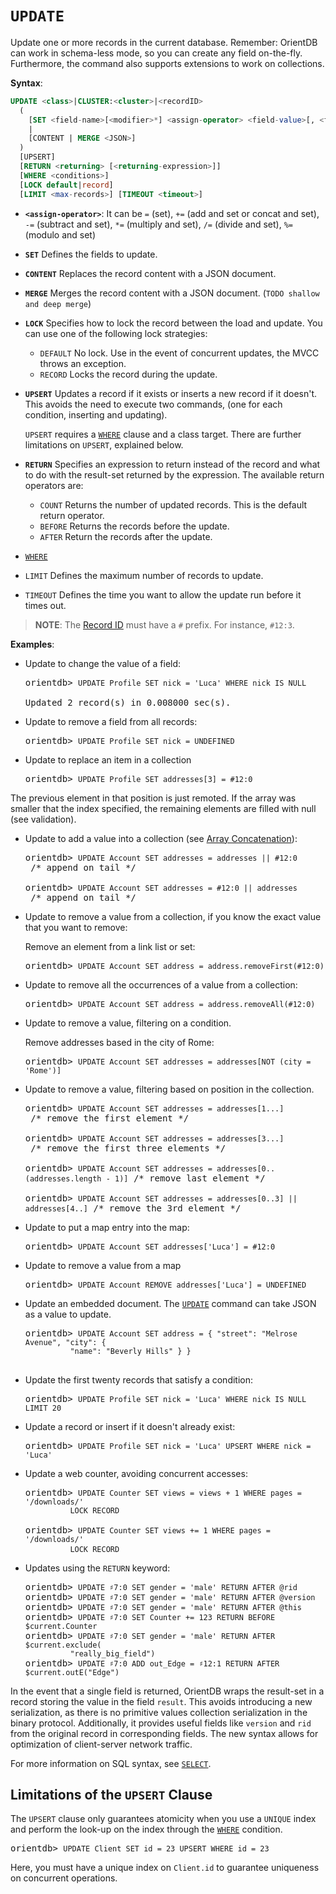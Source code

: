 # `UPDATE`

Update one or more records in the current database.  Remember: OrientDB can work in schema-less mode, so you can create any field on-the-fly.  Furthermore, the command also supports extensions to work on collections.

**Syntax**:

```sql
UPDATE <class>|CLUSTER:<cluster>|<recordID>
  (
    [SET <field-name>[<modifier>*] <assign-operator> <field-value>[, <field-name>[<modifier>*] <assign-operator> <field-value>]*] 
    | 
    [CONTENT | MERGE <JSON>]
  )
  [UPSERT]
  [RETURN <returning> [<returning-expression>]]
  [WHERE <conditions>]
  [LOCK default|record]
  [LIMIT <max-records>] [TIMEOUT <timeout>]
```
- **`<assign-operator>`**: It can be `=` (set), `+=` (add and set or concat and set), `-=` (subtract and set), `*=` (multiply and set), `/=` (divide and set), `%=` (modulo and set)
- **`SET`** Defines the fields to update.
- **`CONTENT`** Replaces the record content with a JSON document.
- **`MERGE`** Merges the record content with a JSON document. (`TODO shallow and deep merge`)
- **`LOCK`** Specifies how to lock the record between the load and update.  You can use one of the following lock strategies:
  - `DEFAULT` No lock.  Use in the event of concurrent updates, the MVCC throws an exception.
  - `RECORD` Locks the record during the update.
- **`UPSERT`** Updates a record if it exists or inserts a new record if it doesn't.  This avoids the need to execute two commands, (one for each condition, inserting and updating).  

  `UPSERT` requires a [`WHERE`](SQL-Where.md) clause and a class target.  There are further limitations on `UPSERT`, explained below.
- **`RETURN`** Specifies an expression to return instead of the record and what to do with the result-set returned by the expression.  The available return operators are:
  - `COUNT` Returns the number of updated records.  This is the default return operator.
  - `BEFORE` Returns the records before the update.
  - `AFTER` Return the records after the update.
- [`WHERE`](SQL-Where.md)
- `LIMIT` Defines the maximum number of records to update.
- `TIMEOUT` Defines the time you want to allow the update run before it times out.

>**NOTE**: The [Record ID](Concepts.md#recordid) must have a `#` prefix.  For instance, `#12:3`.

**Examples**:

- Update to change the value of a field:

  <pre>
  orientdb> <code class="lang-sql userinput">UPDATE Profile SET nick = 'Luca' WHERE nick IS NULL</code>
  
  Updated 2 record(s) in 0.008000 sec(s).
  </pre>

- Update to remove a field from all records:

  <pre>
  orientdb> <code class="lang-sql userinput">UPDATE Profile SET nick = UNDEFINED</code>
  </pre>
  
- Update to replace an item in a collection

  <pre>
  orientdb> <code class="lang-sql userinput">UPDATE Profile SET addresses[3] = #12:0</code>
  </pre>
  
The previous element in that position is just remoted. If the array was smaller that the index specified, the remaining elements are filled with null (see validation).
  

- Update to add a value into a collection (see [Array Concatenation](SQL-Syntax.md#array-concatenation)): 

  <pre>
  orientdb> <code class="lang-sql userinput">UPDATE Account SET addresses = addresses || #12:0</code> /* append on tail */
  
  orientdb> <code class="lang-sql userinput">UPDATE Account SET addresses = #12:0 || addresses </code> /* append on tail */
  </pre>


- Update to remove a value from a collection, if you know the exact value that you want to remove:

  Remove an element from a link list or set:

  <pre>
  orientdb> <code class="lang-sql userinput">UPDATE Account SET address = address.removeFirst(#12:0)</code>
  </pre>

- Update to remove all the occurrences of a value from a collection:

  <pre>
  orientdb> <code class="lang-sql userinput">UPDATE Account SET address = address.removeAll(#12:0)</code>
  </pre>


- Update to remove a value, filtering on a condition.

  Remove addresses based in the city of Rome:

  <pre>
  orientdb> <code class="lang-sql userinput">UPDATE Account SET addresses = addresses[NOT (city = 'Rome')]</code>
  </pre>

- Update to remove a value, filtering based on position in the collection.

  <pre>
  orientdb> <code class="lang-sql userinput">UPDATE Account SET addresses = addresses[1...]</code> /* remove the first element */
  
  orientdb> <code class="lang-sql userinput">UPDATE Account SET addresses = addresses[3...]</code> /* remove the first three elements */
  
  orientdb> <code class="lang-sql userinput">UPDATE Account SET addresses = addresses[0..(addresses.length - 1)]</code> /* remove last element */

  orientdb> <code class="lang-sql userinput">UPDATE Account SET addresses = addresses[0..3] || addresses[4..]</code> /* remove the 3rd element */
  </pre>


- Update to put a map entry into the map:

  <pre>
  orientdb> <code class="lang-sql userinput">UPDATE Account SET addresses['Luca'] = #12:0</code>
  </pre>

- Update to remove a value from a map

  <pre>
  orientdb> <code class="lang-sql userinput">UPDATE Account REMOVE addresses['Luca'] = UNDEFINED</code>
  </pre>

- Update an embedded document.  The [`UPDATE`](SQL-Update.md) command can take JSON as a value to update.

  <pre>
  orientdb> <code class="lang-sql userinput">UPDATE Account SET address = { "street": "Melrose Avenue", "city": { 
            "name": "Beverly Hills" } }</code>

  </pre>

- Update the first twenty records that satisfy a condition:

  <pre>
  orientdb> <code class="lang-sql userinput">UPDATE Profile SET nick = 'Luca' WHERE nick IS NULL LIMIT 20</code>
  </pre>

- Update a record or insert if it doesn't already exist:

  <pre>
  orientdb> <code class="lang-sql userinput">UPDATE Profile SET nick = 'Luca' UPSERT WHERE nick = 'Luca'</code>
  </pre>

- Update a web counter, avoiding concurrent accesses:

  <pre>
  orientdb> <code class="lang-sql userinput">UPDATE Counter SET views = views + 1 WHERE pages = '/downloads/' 
            LOCK RECORD</code>
            
  orientdb> <code class="lang-sql userinput">UPDATE Counter SET views += 1 WHERE pages = '/downloads/' 
            LOCK RECORD</code>            
  </pre>

- Updates using the `RETURN` keyword:

  <pre>
  orientdb> <code class="lang-sql userinput">UPDATE ♯7:0 SET gender = 'male' RETURN AFTER @rid</code>
  orientdb> <code class="lang-sql userinput">UPDATE ♯7:0 SET gender = 'male' RETURN AFTER @version</code>
  orientdb> <code class="lang-sql userinput">UPDATE ♯7:0 SET gender = 'male' RETURN AFTER @this</code>
  orientdb> <code class="lang-sql userinput">UPDATE ♯7:0 SET Counter += 123 RETURN BEFORE $current.Counter</code>
  orientdb> <code class="lang-sql userinput">UPDATE ♯7:0 SET gender = 'male' RETURN AFTER $current.exclude(
            "really_big_field")</code>
  orientdb> <code class="lang-sql userinput">UPDATE ♯7:0 ADD out_Edge = ♯12:1 RETURN AFTER $current.outE("Edge")</code>
  </pre>

In the event that a single field is returned, OrientDB wraps the result-set in a record storing the value in the field `result`.  This avoids introducing a new serialization, as there is no primitive values collection serialization in the binary protocol.  Additionally, it provides useful fields like `version` and `rid` from the original record in corresponding fields.  The new syntax allows for optimization of client-server network traffic.

For more information on SQL syntax, see [`SELECT`](SQL-Query.md).

## Limitations of the `UPSERT` Clause

The `UPSERT` clause only guarantees atomicity when you use a `UNIQUE` index and perform the look-up on the index through the [`WHERE`](SQL-Where.md) condition.

<pre>
orientdb> <code class="lang-sql userinput">UPDATE Client SET id = 23 UPSERT WHERE id = 23</code>
</pre>

Here, you must have a unique index on `Client.id` to guarantee uniqueness on concurrent operations.


